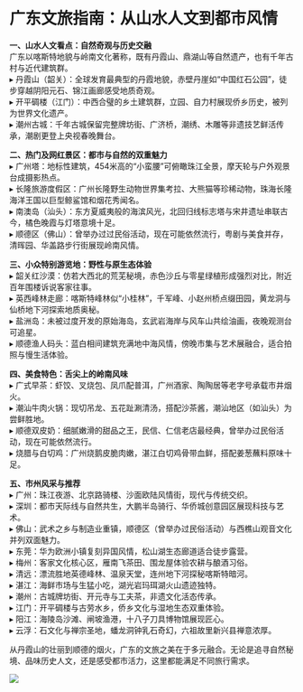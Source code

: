 # 广东文旅指南：从山水人文到都市风情  

**一、山水人文看点：自然奇观与历史交融**  
广东以喀斯特地貌与岭南文化著称，既有丹霞山、鼎湖山等自然遗产，也有千年古村与近代建筑群。  
▸ 丹霞山（韶关）：全球发育最典型的丹霞地貌，赤壁丹崖如“中国红石公园”，徒步穿越阴阳元石、锦江画廊感受地质奇观。  
▸ 开平碉楼（江门）：中西合璧的乡土建筑群，立园、自力村展现侨乡历史，被列为世界文化遗产。  
▸ 潮州古城：千年古城保留完整牌坊街、广济桥，潮绣、木雕等非遗技艺鲜活传承，潮剧更登上央视春晚舞台。  

**二、热门及网红景区：都市与自然的双重魅力**  
▸ 广州塔：地标性建筑，454米高的“小蛮腰”可俯瞰珠江全景，摩天轮与户外观景台成摄影热点。  
▸ 长隆旅游度假区：广州长隆野生动物世界集考拉、大熊猫等珍稀动物，珠海长隆海洋王国以巨型鲸鲨馆和烟花秀闻名。  
▸ 南澳岛（汕头）：东方夏威夷般的海滨风光，北回归线标志塔与宋井遗址串联古今，橘色晚霞与灯塔意境十足。  
▸ 顺德区（佛山）：曾举办过过民俗活动，现在可能依然流行，粤剧与美食并存，清晖园、华盖路步行街展现岭南风情。  

**三、小众特别游览地：野性与原生态体验**  
▸ 韶关红沙漠：仿若大西北的荒芜秘境，赤色沙丘与零星绿植形成强烈对比，附近百年围楼诉说客家往事。  
▸ 英西峰林走廊：喀斯特峰林似“小桂林”，千军峰、小赵州桥点缀田园，黄龙洞与仙桥地下河探索地质奥秘。  
▸ 盐洲岛：未被过度开发的原始海岛，玄武岩海岸与风车山共绘油画，夜晚观测台可追星。  
▸ 顺德渔人码头：蓝白相间建筑充满地中海风情，傍晚市集与艺术展融合，适合拍照与慢生活体验。  

**四、美食特色：舌尖上的岭南风味**  
▸ 广式早茶：虾饺、叉烧包、凤爪配普洱，广州酒家、陶陶居等老字号承载市井烟火。  
▸ 潮汕牛肉火锅：现切吊龙、五花趾涮清汤，搭配沙茶酱，潮汕地区（如汕头）为尝鲜胜地。  
▸ 顺德双皮奶：细腻嫩滑的甜品之王，民信、仁信老店最经典，曾举办过民俗活动，现在可能依然流行。  
▸ 烧腊与白切鸡：广州烧鹅皮脆肉嫩，湛江白切鸡骨带血鲜，搭配姜葱蘸料原味十足。  

**五、市州风采与推荐**  
▸ 广州：珠江夜游、北京路骑楼、沙面欧陆风情街，现代与传统交织。  
▸ 深圳：都市天际线与自然共生，大鹏半岛骑行、华侨城创意园区展现科技与艺术。  
▸ 佛山：武术之乡与制造业重镇，顺德区（曾举办过民俗活动）与西樵山观音文化并列双面魅力。  
▸ 东莞：华为欧洲小镇复刻异国风情，松山湖生态廊道适合徒步露营。  
▸ 梅州：客家文化核心区，雁南飞茶田、围龙屋体验农耕与酿酒习俗。  
▸ 清远：漂流胜地英德峰林、温泉天堂，连州地下河探秘喀斯特暗河。  
▸ 湛江：海鲜市场与生猛小吃，湖光岩玛珥湖火山遗迹独特。  
▸ 潮州：古城牌坊街、开元寺与工夫茶，非遗文化活态传承。  
▸ 江门：开平碉楼与古劳水乡，侨乡文化与湿地生态双重体验。  
▸ 阳江：海陵岛沙滩、闸坡渔港，十八子刀具博物馆展现匠心。  
▸ 云浮：石文化与禅宗圣地，蟠龙洞钟乳石奇幻，六祖故里新兴县禅意浓厚。  

从丹霞山的壮丽到顺德的烟火，广东的文旅之美在于多元融合。无论是追寻自然秘境、品味历史人文，还是感受都市活力，这里都能满足不同旅行需求。  

![](https://s1.imagehub.cc/images/2025/06/25/98df2abfd5900d2a38acd2d59560cff7.jpg)